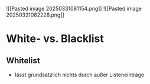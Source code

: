 ![[Pasted image 20250331081154.png]]
![[Pasted image 20250331082228.png]]

# White- vs. Blacklist

## Whitelist

* lässt grundsätzlich nichts durch außer Listeneinträge

